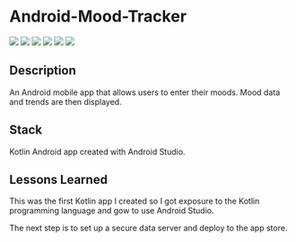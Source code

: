 # Android-Mood-Tracker

![](images/sign_in.png)
![](images/mood_breakdown.png)
![](images/mood_trends.png)
![](images/mood_log.png)
![](images/profile.png)
![](images/mood_entry.png)

## Description
An Android mobile app that allows users to enter their moods. Mood data and trends are then displayed.

## Stack
Kotlin Android app created with Android Studio.

## Lessons Learned
This was the first Kotlin app I created so I got exposure to the Kotlin programming language and gow to use Android Studio.

The next step is to set up a secure data server and deploy to the app store.
